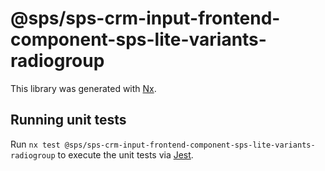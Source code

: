 # @sps/sps-crm-input-frontend-component-sps-lite-variants-radiogroup

This library was generated with [Nx](https://nx.dev).

## Running unit tests

Run `nx test @sps/sps-crm-input-frontend-component-sps-lite-variants-radiogroup` to execute the unit tests via [Jest](https://jestjs.io).
